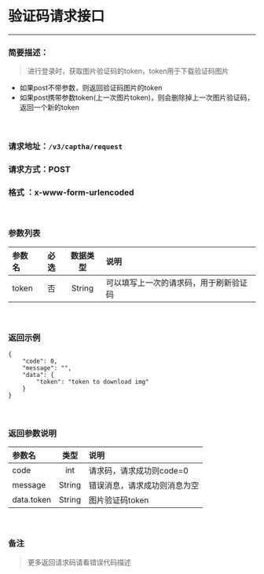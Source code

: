　
# 验证码请求接口
---
### 简要描述：
>进行登录时，获取图片验证码的token，token用于下载验证码图片

- 如果post不带参数，则返回验证码图片的token
- 如果post携带参数token(上一次图片token)，则会删除掉上一次图片验证码，返回一个新的token
　　

　　　　

### 请求地址：```/v3/captha/request```

### 请求方式：POST

### 格式 ：x-www-form-urlencoded
　

### 参数列表

 参数名 | 必选 | 数据类型 | 说明 
 :------ | :----:| :--------: |:---- 
 token|否|String|可以填写上一次的请求码，用于刷新验证码
　

### 返回示例
```
{
    "code": 0,
    "message": "",
    "data": {
        "token": "token to download img"
    }
}
```
　

### 返回参数说明

参数名 | 类型 | 说明
:---   |:---: |:---
code | int | 请求码，请求成功则code=0
message | String | 错误消息，请求成功则消息为空
data.token|String|图片验证码token
　

### 备注
>更多返回请求码请看错误代码描述